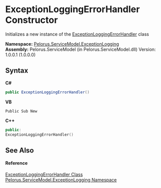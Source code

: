 # ExceptionLoggingErrorHandler Constructor 
 

Initializes a new instance of the <a href="266590B4">ExceptionLoggingErrorHandler</a> class

**Namespace:**&nbsp;<a href="ABA79858">Pelorus.ServiceModel.ExceptionLogging</a><br />**Assembly:**&nbsp;Pelorus.ServiceModel (in Pelorus.ServiceModel.dll) Version: 1.0.0.1 (1.0.0.0)

## Syntax

**C#**<br />
``` C#
public ExceptionLoggingErrorHandler()
```

**VB**<br />
``` VB
Public Sub New
```

**C++**<br />
``` C++
public:
ExceptionLoggingErrorHandler()
```


## See Also


#### Reference
<a href="266590B4">ExceptionLoggingErrorHandler Class</a><br /><a href="ABA79858">Pelorus.ServiceModel.ExceptionLogging Namespace</a><br />